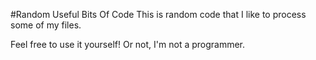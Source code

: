 #Random Useful Bits Of Code
This is random code that I like to process some of my files.

Feel free to use it yourself! Or not, I'm not a programmer.
